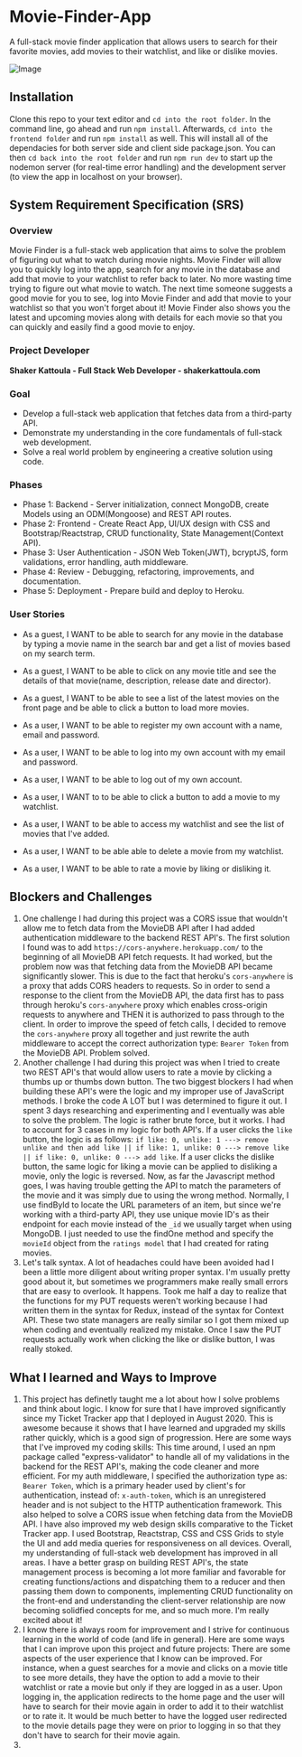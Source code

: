 # Movie-Finder-App
A full-stack movie finder application that allows users to search for their favorite movies, add movies to their watchlist, and like or dislike movies.

![Image](https://github.com/smkattoula/smkattoula.github.io/blob/portfolio2021/assets/img/moviefinder.png)

## Installation 
Clone this repo to your text editor and `cd into the root folder`. In the command line, go ahead and run `npm install`. Afterwards, `cd into the frontend folder` and run `npm install` as well. This will install all of the dependacies for both server side and client side package.json. You can then `cd back into the root folder` and run `npm run dev` to start up the nodemon server (for real-time error handling) and the development server (to view the app in localhost on your browser). 

## System Requirement Specification (SRS)
### Overview
Movie Finder is a full-stack web application that aims to solve the problem of figuring out what to watch during movie nights. Movie Finder will allow you to quickly log into the app, search for any movie in the database and add that movie to your watchlist to refer back to later. No more wasting time trying to figure out what movie to watch. The next time someone suggests a good movie for you to see, log into Movie Finder and add that movie to your watchlist so that you won't forget about it! Movie Finder also shows you the latest and upcoming movies along with details for each movie so that you can quickly and easily find a good movie to enjoy. 

### Project Developer

**Shaker Kattoula - Full Stack Web Developer - shakerkattoula.com**

### Goal
* Develop a full-stack web application that fetches data from a third-party API.
* Demonstrate my understanding in the core fundamentals of full-stack web development. 
* Solve a real world problem by engineering a creative solution using code. 

### Phases
* Phase 1: Backend - Server initialization, connect MongoDB, create Models using an ODM(Mongoose) and REST API routes.
* Phase 2: Frontend - Create React App, UI/UX design with CSS and Bootstrap/Reactstrap, CRUD functionality, State Management(Context API).
* Phase 3: User Authentication - JSON Web Token(JWT), bcryptJS, form validations, error handling, auth middleware.
* Phase 4: Review - Debugging, refactoring, improvements, and documentation.
* Phase 5: Deployment - Prepare build and deploy to Heroku.

### User Stories
* As a guest, I WANT to be able to search for any movie in the database by typing a movie name in the search bar and get a list of movies based on my search term.
* As a guest, I WANT to be able to click on any movie title and see the details of that movie(name, description, release date and director).
* As a guest, I WANT to be able to see a list of the latest movies on the front page and be able to click a button to load more movies.


* As a user, I WANT to be able to register my own account with a name, email and password.
* As a user, I WANT to be able to log into my own account with my email and password.
* As a user, I WANT to be able to log out of my own account.
* As a user, I WANT to to be able to click a button to add a movie to my watchlist.
* As a user, I WANT to be able to access my watchlist and see the list of movies that I've added. 
* As a user, I WANT to be able able to delete a movie from my watchlist.
* As a user, I WANT to be able to rate a movie by liking or disliking it. 

## Blockers and Challenges
1. One challenge I had during this project was a CORS issue that wouldn't allow me to fetch data from the MovieDB API after I had added authentication middleware to the backend REST API's. The first solution I found was to add `https://cors-anywhere.herokuapp.com/` to the beginning of all MovieDB API fetch requests. It had worked, but the problem now was that fetching data from the MovieDB API became significantly slower. This is due to the fact that heroku's `cors-anywhere` is a proxy that adds CORS headers to requests. So in order to send a response to the client from the MovieDB API, the data first has to pass through heroku's `cors-anywhere` proxy which enables cross-origin requests to anywhere and THEN it is authorized to pass through to the client. In order to improve the speed of fetch calls, I decided to remove the `cors-anywhere` proxy all together and just rewrite the auth middleware to accept the correct authorization type: `Bearer Token` from the MovieDB API. Problem solved.
2. Another challenge I had during this project was when I tried to create two REST API's that would allow users to rate a movie by clicking a thumbs up or thumbs down button. The two biggest blockers I had when building these API's were the logic and my improper use of JavaScript methods. I broke the code A LOT but I was determined to figure it out. I spent 3 days researching and experimenting and I eventually was able to solve the problem. The logic is rather brute force, but it works. I had to account for 3 cases in my logic for both API's. If a user clicks the `like` button, the logic is as follows: `if like: 0, unlike: 1 ---> remove unlike and then add like || if like: 1, unlike: 0 ---> remove like || if like: 0, unlike: 0 ---> add like`. If a user clicks the dislike button, the same logic for liking a movie can be applied to disliking a movie, only the logic is reversed. Now, as far the Javascript method goes, I was having trouble getting the API to match the parameters of the movie and it was simply due to using the wrong method. Normally, I use findById to locate the URL parameters of an item, but since we're working with a third-party API, they use unique movie ID's as their endpoint for each movie instead of the `_id` we usually target when using MongoDB. I just needed to use the findOne method and specify the `movieId` object from the `ratings model` that I had created for rating movies.  
3. Let's talk syntax. A lot of headaches could have been avoided had I been a little more diligent about writing proper syntax. I'm usually pretty good about it, but sometimes we programmers make really small errors that are easy to overlook. It happens. Took me half a day to realize that the functions for my PUT requests weren't working because I had written them in the syntax for Redux, instead of the syntax for Context API. These two state managers are really similar so I got them mixed up when coding and eventually realized my mistake. Once I saw the PUT requests actually work when clicking the like or dislike button, I was really stoked. 

## What I learned and Ways to Improve
1. This project has definetly taught me a lot about how I solve problems and think about logic. I know for sure that I have improved significantly since my Ticket Tracker app that I deployed in August 2020. This is awesome because it shows that I have learned and upgraded my skills rather quickly, which is a good sign of progression. Here are some ways that I've improved my coding skills: This time around, I used an npm package called "express-validator" to handle all of my validations in the backend for the REST API's, making the code cleaner and more efficient. For my auth middleware, I specified the authorization type as: `Bearer Token`, which is a primary header used by client's for authentication, instead of: `x-auth-token`, which is an unregistered header and is not subject to the HTTP authentication framework. This also helped to solve a CORS issue when fetching data from the MovieDB API. I have also improved my web design skills comparative to the Ticket Tracker app. I used Bootstrap, Reactstrap, CSS and CSS Grids to style the UI and add media queries for responsiveness on all devices. Overall, my understanding of full-stack web development has improved in all areas. I have a better grasp on building REST API's, the state management process is becoming a lot more familiar and favorable for creating functions/actions and dispatching them to a reducer and then passing them down to components, implementing CRUD functionality on the front-end and understanding the client-server relationship are now becoming solidfied concepts for me, and so much more. I'm really excited about it!
2. I know there is always room for improvement and I strive for continuous learning in the world of code (and life in general). Here are some ways that I can improve upon this project and future projects: There are some aspects of the user experience that I know can be improved. For instance, when a guest searches for a movie and clicks on a movie title to see more details, they have the option to add a movie to their watchlist or rate a movie but only if they are logged in as a user. Upon logging in, the application redirects to the home page and the user will have to search for their movie again in order to add it to their watchlist or to rate it. It would be much better to have the logged user redirected to the movie details page they were on prior to logging in so that they don't have to search for their movie again. 
3. 

